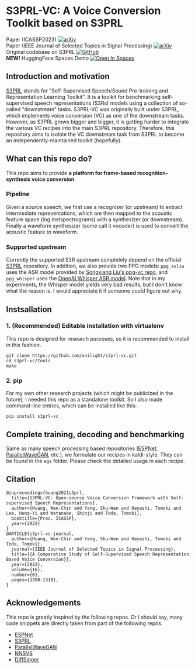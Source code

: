# S3PRL-VC: A Voice Conversion Toolkit based on S3PRL

Paper (ICASSP2023) [![arXiv](https://img.shields.io/badge/arXiv-2110.06280-b31b1b.svg)](https://arxiv.org/abs/2110.06280)  
Paper (IEEE Journal of Selected Topics in Signal Processing)  [![arXiv](https://img.shields.io/badge/arXiv-2207.04356-b31b1b.svg)](https://arxiv.org/abs/2207.04356)  
Original codebase on S3PRL [![GitHub](https://img.shields.io/badge/github-%23121011.svg?style=for-the-badge&logo=github&logoColor=white)](https://github.com/s3prl/s3prl/tree/master/s3prl/downstream/a2o-vc-vcc2020)  
**NEW!** HuggingFace Spaces Demo [![Open In Spaces](https://camo.githubusercontent.com/00380c35e60d6b04be65d3d94a58332be5cc93779f630bcdfc18ab9a3a7d3388/68747470733a2f2f696d672e736869656c64732e696f2f62616467652f25463025394625413425393725323048756767696e67253230466163652d5370616365732d626c7565)](https://huggingface.co/spaces/unilight/s3prl-vc-vcc2020)

## Introduction and motivation

[S3PRL](https://github.com/s3prl/s3prl) stands for "Self-Supervised Speech/Sound Pre-training and Representation Learning Toolkit". It is a toolkit for benchmarking self-supervised speech representations (S3Rs) models using a collection of so-called "downstream" tasks. S3PRL-VC was originally built under S3PRL, which implements voice conversion (VC) as one of the downstream tasks. However, as S3PRL grows bigger and bigger, it is getting harder to integrate the various VC recipes into the main S3PRL repository. Therefore, this repository aims to isolate the VC downstream task from S3PRL to become an independently-maintained toolkit (hopefully).

## What can this repo do?

This repo aims to provide **a platform for frame-based recognition-synthesis voice conversion**.

### Pipeline

Given a source speech, we first use a recognizer (or upstream) to extract intermediate representations, which are then mapped to the acoustic feature space (log melspectrograms) with a synthesizer (or downstream). Finally a waveform synthesizer (some call it vocoder) is used to convert the acoustic feature to waveform.

### Supported upstream

Currently the supported S3R upstream completely depend on the official [S3PRL](https://s3prl.github.io/s3prl/tutorial/upstream_collection.html) repository. In addition, we also provide two PPG models: `ppg_sxliu` uses the ASR model provided by [Songxiang Liu's ppg-vc repo](https://github.com/liusongxiang/ppg-vc), and `ppg_whisper` uses the [OpenAI Whisper ASR model](https://github.com/openai/whisper). Note that in my experiments, the Whisper model yields very bad results, but I don't know what the reason is. I would appreciate it if someone could figure out why.

## Instsallation 

### 1. (Recommended) Editable installation with virtualenv 

This repo is designed for research purposes, so it is recommended to install in this fashion.

```
git clone https://github.com/unilight/s3prl-vc.git
cd s3prl-vc/tools
make
```

### 2. pip

For my own other research projects (which might be publicized in the future), I needed this repo as a standalone toolkit. So I also made command-line entries, which can be installed like this:

```
pip install s3prl-vc
```

## Complete training, decoding and benchmarking

Same as many speech processing based repositories ([ESPNet](https://github.com/espnet/espnet), [ParallelWaveGAN](https://github.com/kan-bayashi/ParallelWaveGAN), etc.), we formulate our recipes in kaldi-style. They can be found in the `egs` folder. Please check the detailed usage in each recipe.

## Citation

```
@inproceedings{huang2021s3prl,
  title={S3PRL-VC: Open-source Voice Conversion Framework with Self-supervised Speech Representations},
  author={Huang, Wen-Chin and Yang, Shu-Wen and Hayashi, Tomoki and Lee, Hung-Yi and Watanabe, Shinji and Toda, Tomoki},
  booktitle={Proc. ICASSP},
  year={2022}
}
@ARTICLE{s3prl-vc-journal,
  author={Huang, Wen-Chin and Yang, Shu-Wen and Hayashi, Tomoki and Toda, Tomoki},
  journal={IEEE Journal of Selected Topics in Signal Processing}, 
  title={{A Comparative Study of Self-Supervised Speech Representation Based Voice Conversion}}, 
  year={2022},
  volume={16},
  number={6},
  pages={1308-1318},
}
```

## Acknowledgements

This repo is greatly inspired by the following repos. Or I should say, many code snippets are directly taken from part of the following repos.

- [ESPNet](https://github.com/espnet/espnet)
- [S3PRL](https://github.com/s3prl/s3prl)
- [ParallelWaveGAN](https://github.com/kan-bayashi/ParallelWaveGAN/)
- [NNSVS](https://github.com/nnsvs/nnsvs/)
- [DiffSinger](https://github.com/MoonInTheRiver/DiffSinger)
